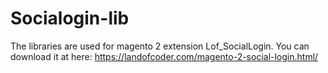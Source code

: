 # Socialogin-lib
The libraries are used for magento 2 extension Lof_SocialLogin. You can download it at here: https://landofcoder.com/magento-2-social-login.html/
